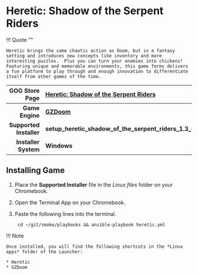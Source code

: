 # Heretic: Shadow of the Serpent Riders

!!! Quote  ""

    Heretic brings the same chaotic action as Doom, but in a fantasy setting and introduces new concepts like inventory and more interesting puzzles.  Plus you can turn your enemies into chickens!  Featuring unique and memorable environments, this game forms delivers a fun platform to play through and enough innovation to differentiate itself from other games of the time.

| GOG Store Page | [Heretic: Shadow of the Serpent Riders](https://www.gog.com/en/game/heretic_shadow_of_the_serpent_riders) |
|--:|:--|
| **Game Engine** | **[GZDoom](https://zdoom.org/index)** |
| **Supported Installer** | **setup_heretic_shadow_of_the_serpent_riders_1.3_(42801).exe** |
| **Installer System** | **Windows** |

## Installing Game
1. Place the **Supported Installer** file in the *Linux files* folder on your Chromebook.
1. Open the Terminal App on your Chromebook.
1. Paste the following lines into the terminal.

        cd ~/git/smoke/playbooks && ansible-playbook heretic.yml

!!! Note

    Once installed, you will find the following shortcuts in the *Linux apps* folder of the Launcher:
    
    * Heretic
    * GZDoom